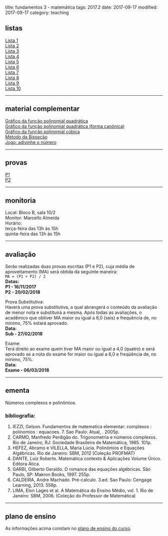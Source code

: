 title: fundamentos 3 - matemática
tags: 2017.2
date: 2017-09-17
modified: 2017-09-17
category: teaching
## <a id="exercices"></a>listas
[Lista 1]({static}/listas/fundamentos3-01.pdf)  
[Lista 2]({static}/listas/fundamentos3-02.pdf)  
[Lista 3]({static}/listas/fundamentos3-03.pdf)  
[Lista 4]({static}/listas/fundamentos3-04.pdf)  
[Lista 5]({static}/listas/fundamentos3-05.pdf)  
[Lista 6]({static}/listas/fundamentos3-06.pdf)  
[Lista 7]({static}/listas/fundamentos3-07.pdf)  
[Lista 8]({static}/listas/fundamentos3-08.pdf)  
[Lista 9]({static}/listas/fundamentos3-09.pdf)  
[Lista 10]({static}/listas/fundamentos3-10.pdf)

---
## <a id="exercices"></a>material complementar
[Gráfico da função polinomial quadrática](https://ggbm.at/TT25WNwm)  
[Gráfico da função polinomial quadrática (forma canônica)](https://ggbm.at/MRM67U5W)  
[Gráfico da função polinomial cúbica](https://ggbm.at/vGrnS9eC)  
[Método da Bisseção]({static}/aulas/bissecao-fundamentos.pdf)  
[Jogo: adivinhe o número]({static}/pages/adivinhe-o-numero.html)

---

## <a id="tests"></a>provas
[P1]({static}/provas/2017-2-fundamentos3-p1.pdf)  
[P2]({static}/provas/2017-2-fundamentos3-p2.pdf)

---

## <a id="monitoria"></a>monitoria
Local: Bloco B, sala 10/2  
Monitor: Marcello Almeida  
Horário:  
terça-feira das 13h às 15h  
quinta-feira das 13h às 15h

---

## <a id="exams"></a>avaliação
Serão realizadas duas provas escritas (P1 e P2), cuja média de
aproveitamento (MA) será obtida da seguinte maneira:  
`MA = (P1 + P2) / 2`  
**Datas:  
P1 - 16/11/2017  
P2 - 20/02/2018**

Prova Substitutiva:  
Haverá uma prova substitutiva, a qual abrangerá o conteúdo da avaliação de
menor nota e substituirá a mesma. Após todas as avaliações, o acadêmico que
obtiver MA maior ou igual a 6,0 (seis) e frequência de, no mínimo, 75% estará
aprovado.  
**Data:  
Sub - 27/02/2018**

Exame:  
Terá direito ao exame quem tiver MA maior ou igual a 4,0 (quatro) e será
aprovado se a nota do exame for maior ou igual a 6,0 e freqüência de, no
mínimo, 75%.  
**Data:  
Exame - 06/03/2018**

---

## <a id="silabus"></a>ementa
Números complexos e polinômios.

### bibliografia:  
1. IEZZI, Gelson. Fundamentos de matematica elementar: complexos : polinomios : equacoes. 7. Sao Paulo: Atual, . 2005p.
2. CARMO, Manfredo Perdigão do. Trigonometria e números complexos. Rio de Janeiro, RJ: Sociedade Brasileira de Matemática, 1985. 101p.
3. HEFEZ, Abramo e VILELLA, Maria Lúcia. Polinômios e Equações Algébricas. Rio de Janeiro: SBM, 2012 (Coleção PROFMAT)
4. DANTE, Luiz Roberto. Matemática contexto & Aplicações Volume Único. Editora Ática.
5. GARBI, Gilberto Geraldo. O romance das equações algébricas. São Paulo, SP: Makron Books, 1997. 255p.
6. CALDEIRA, Andre Machado. Pré-calculo. 3.ed. Sao Paulo: Cengage Learning, 2013. 558p.
7. LIMA, Elon Lages et al. A Matemática do Ensino Médio, vol. 1. Rio de Janeiro: SBM, 2006. (Coleção do Professor de Matemática)

---

## plano de ensino
As informações acima constam no [plano de ensino do
curso]({static}/planos/2017-2-fundamentos3-mat.pdf).
